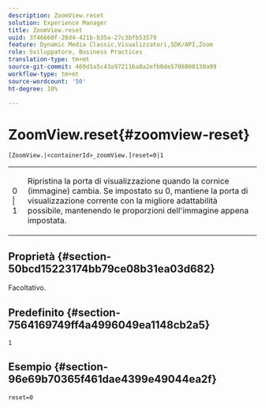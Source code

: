 ```yaml
---
description: ZoomView.reset
solution: Experience Manager
title: ZoomView.reset
uuid: 3f46660f-28d4-421b-b35a-27c3bfb53579
feature: Dynamic Media Classic,Visualizzatori,SDK/API,Zoom
role: Sviluppatore, Business Practices
translation-type: tm+mt
source-git-commit: 469d1a5c43a972116a8a2efb0de5708800130a99
workflow-type: tm+mt
source-wordcount: '50'
ht-degree: 10%

---
```



# ZoomView.reset{#zoomview-reset}

`[ZoomView.|<containerId>_zoomView.]reset=0|1`

<table id="table_49FFD1BC53B846F09A6D214BC8C5C3FE"> 
 <tbody> 
  <tr> 
   <td colname="col1"> <p> <span class="codeph"> 0 | 1</span> </p> </td> 
   <td colname="col2"> <p> Ripristina la porta di visualizzazione quando la cornice (immagine) cambia. Se impostato su <span class="varname"> 0</span>, mantiene la porta di visualizzazione corrente con la migliore adattabilità possibile, mantenendo le proporzioni dell'immagine appena impostata. </p> </td> 
  </tr> 
 </tbody> 
</table>

## Proprietà {#section-50bcd15223174bb79ce08b31ea03d682}

Facoltativo.

## Predefinito {#section-7564169749ff4a4996049ea1148cb2a5}

`1`

## Esempio {#section-96e69b70365f461dae4399e49044ea2f}

`reset=0`
